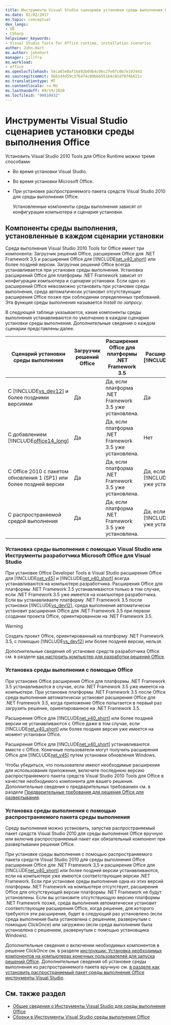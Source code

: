 ```yaml
---
title: Инструменты Visual Studio сценариев установки среды выполнения Office
ms.date: 02/02/2017
ms.topic: conceptual
dev_langs:
- VB
- CSharp
helpviewer_keywords:
- Visual Studio Tools for Office runtime, installation scenarios
author: John-Hart
ms.author: johnhart
manager: jillfra
ms.workload:
- office
ms.openlocfilehash: 54ca03e0af1b492b09b4c06c2fe0fc0b7e107443
ms.sourcegitcommit: 566144d59c376474c09bbb55164c01d70f4b621c
ms.translationtype: MT
ms.contentlocale: ru-RU
ms.lasthandoff: 09/19/2020
ms.locfileid: "90810932"
---
```

# <a name="visual-studio-tools-for-office-runtime-installation-scenarios"></a>Инструменты Visual Studio сценариев установки среды выполнения Office
  Установить Visual Studio 2010 Tools для Office Runtime можно тремя способами:

- Во время установки Visual Studio.

- Во время установки Microsoft Office.

- При установке распространяемого пакета средств Visual Studio 2010 для среды выполнения Office.

  Установленные компоненты среды выполнения зависят от конфигурации компьютера и сценария установки.

## <a name="runtime-components-that-are-installed-in-each-installation-scenario"></a>Компоненты среды выполнения, установленные в каждом сценарии установки
 Среда выполнения Visual Studio 2010 Tools for Office имеет три компонента: Загрузчик решений Office, расширения Office для .NET Framework 3,5 и расширения Office для [!INCLUDE[net_v40_short](../sharepoint/includes/net-v40-short-md.md)] или более поздней версии. Загрузчик решений Office всегда устанавливается при установке среды выполнения. Установка расширений Office для платформы .NET Framework зависит от конфигурации компьютера и сценария установки. Если одно из расширений Office невозможно установить при установке среды выполнения, среда автоматически установит отсутствующие расширения Office позже при соблюдении определенных требований. Эта функция среды выполнения называется *Install по запросу*.

 В следующей таблице указывается, какие компоненты среды выполнения устанавливаются по умолчанию в каждом сценарии установки среды выполнения. Дополнительные сведения о каждом сценарии представлены далее.

|Сценарий установки среды выполнения|Загрузчик решений Office|Расширения Office для платформы .NET Framework 3.5|Расширения Office для [!INCLUDE[net_v40_short](../sharepoint/includes/net-v40-short-md.md)]|Расширения Office для [!INCLUDE[net_v45](../vsto/includes/net-v45-md.md)]|
|-----------------------------------|----------------------------|--------------------------------------------------| - |---------------------------------------------------------------------------|
|С [!INCLUDE[vs_dev12](../vsto/includes/vs-dev12-md.md)] и более поздними версиями|Да|Да, если платформа .NET Framework 3.5 уже установлена.|Да|Да|
|С добавлением [!INCLUDE[office14_long](../vsto/includes/office14-long-md.md)]|Да|Да, если платформа .NET Framework 3.5 уже установлена.|Нет|Нет|
|С Office 2010 с пакетом обновления 1 (SP1) или более поздней версии|Да|Да, если платформа .NET Framework 3.5 уже установлена.|Да, если платформа [!INCLUDE[net_v40_short](../sharepoint/includes/net-v40-short-md.md)] уже установлена.|Нет|
|С распространяемой средой выполнения|Да|Да, если платформа .NET Framework 3.5 уже установлена.|Да, если платформа [!INCLUDE[net_v40_short](../sharepoint/includes/net-v40-short-md.md)] уже установлена.|Да, если платформа [!INCLUDE[net_v45](../vsto/includes/net-v45-md.md)] уже установлена.|

### <a name="install-the-runtime-with-visual-studio-or-the-microsoft-office-developer-tools-for-visual-studio"></a>Установка среды выполнения с помощью Visual Studio или Инструменты разработчика Microsoft Office для Visual Studio
 При установке Office Developer Tools в Visual Studio расширения Office для [!INCLUDE[net_v45](../vsto/includes/net-v45-md.md)] и [!INCLUDE[net_v40_short](../sharepoint/includes/net-v40-short-md.md)] всегда устанавливаются на компьютере разработчика. Расширения Office для платформы .NET Framework 3.5 устанавливаются только в том случае, если .NET Framework 3.5 уже имеется на компьютере разработчика. Если вы устанавливаете платформу .NET Framework 3.5 после установки [!INCLUDE[vs_dev12](../vsto/includes/vs-dev12-md.md)], среда выполнения автоматически установит расширения Office для .NET Framework 3.5 при первом создании проекта Office, ориентированном на .NET Framework 3.5.

> [!WARNING]
> Создать проект Office, ориентированный на платформу .NET Framework 3.5, с помощью [!INCLUDE[vs_dev12](../vsto/includes/vs-dev12-md.md)] или более поздней версии, нельзя.

 Дополнительные сведения об установке средств разработчика Office см. в разделе [как настроить компьютер для разработки решений Office](../vsto/how-to-configure-a-computer-to-develop-office-solutions.md).

### <a name="install-the-runtime-with-office"></a>Установка среды выполнения с помощью Office
 При установке Office расширения Office для платформы .NET Framework 3.5 устанавливаются в случае, если .NET Framework 3.5 уже имеется на компьютере. При установке платформы .NET Framework 3.5 после Office среда выполнения автоматически установит расширения Office для .NET Framework 3.5, когда приложение Office попытается в первый раз загрузить решение, ориентированное на .NET Framework 3.5.

 Расширения Office для [!INCLUDE[net_v40_short](../sharepoint/includes/net-v40-short-md.md)] или более поздней версии не устанавливаются с Office даже в том случае, если [!INCLUDE[net_v40_short](../sharepoint/includes/net-v40-short-md.md)] или более поздняя версия уже имеется на момент установки Office.

 Расширения Office для [!INCLUDE[net_v40_short](../sharepoint/includes/net-v40-short-md.md)] устанавливаются вместе с Office. Конечные пользователи могут получить расширения Office для [!INCLUDE[net_v45](../vsto/includes/net-v45-md.md)] путем установки обновления Windows.

 Чтобы убедиться, что пользователи имеют необходимые расширения для использования приложения, включите последнюю версию распространяемого пакета средств Visual Studio 2010 Tools для Office в качестве необходимого компонента для вашего решения. Дополнительные сведения о предварительных требованиях см. в разделе [Предварительные требования для решения Office для развертывания](/previous-versions/bb608617(v=vs.110)).

### <a name="install-the-runtime-by-using-the-runtime-redistributable"></a>Установка среды выполнения с помощью распространяемого пакета среды выполнения
 Среду выполнения можно установить, запустив распространяемый пакет средств Visual Studio 2010 для среды выполнения Office вручную или включив распространяемый пакет как обязательный компонент при развертывании решения Office.

 При установке среды выполнения с помощью распространяемого пакета средств Visual Studio 2010 для среды выполнения Office расширения Office для .NET Framework 3,5 и расширения Office для [!INCLUDE[net_v40_short](../sharepoint/includes/net-v40-short-md.md)] или более поздней версии устанавливаются, если на компьютере уже имеются соответствующие версии .NET Framework. Если при установке среды выполнения одна из этих версий платформы .NET Framework на компьютере отсутствует, расширения Office для отсутствующей версии платформы .NET Framework не будут установлены. Если вы установите отсутствующую версию платформы .NET Framework позже, среда выполнения автоматически установит соответствующие расширения Office, когда решение, для которого требуются эти расширения, будет в следующий раз установлено (если среда выполнения была установлена с решением, развернутым с помощью ClickOnce) или загружено (если среда выполнения была установлена с решением, развернутым с помощью установщика Windows).

 Дополнительные сведения о включении необходимых компонентов в решение ClickOnce см. в разделе [инструкции. Установка необходимых компонентов на компьютерах конечных пользователей для запуска решений Office](/previous-versions/bb608608(v=vs.110)). Дополнительные сведения об установке среды выполнения из распространяемого пакета вручную см. [в разделе как установить распространяемый пакет среды выполнения Office инструменты Visual Studio](../vsto/how-to-install-the-visual-studio-tools-for-office-runtime-redistributable.md).

## <a name="see-also"></a>См. также раздел
- [Общие сведения о Инструменты Visual Studio для среды выполнения Office](../vsto/visual-studio-tools-for-office-runtime-overview.md)
- [Сборки в Инструменты Visual Studio среды выполнения Office](../vsto/assemblies-in-the-visual-studio-tools-for-office-runtime.md)